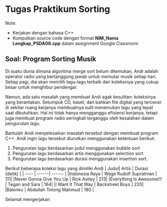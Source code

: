 # Tugas Praktikum Sorting

Note:

- Kerjakan dengan bahasa C++
- Kumpulkan source code dengan format **NIM_Nama Lengkap_PSDA08.cpp** dalam assignment Google Classroom

## Soal: Program Sorting Musik

Di suatu dunia dimana algoritma merge sort belum ditemukan, Andi adalah operator radio yang bertanggung jawab untuk memutar musik setiap hari. Setiap pagi, dia akan memilih lagu-lagu terbaik dari koleksinya yang cukup besar untuk menghibur pendengar.

Namun, ada satu masalah yang membuat Andi agak kesulitan: koleksinya yang berantakan. Setumpuk CD, kaset, dan bahkan file digital yang tercecer di sekitar ruang kerjanya membuatnya sulit menemukan lagu yang tepat saat dibutuhkan. Hal ini tidak hanya mengganggu efisiensi kerjanya, tetapi juga membuat program radio seringkali terganggu oleh kesalahan dalam pengurutan lagu.

Bantulah Andi menyelesaikan masalah tersebut dengan membuat program C++. Andi ingin lagu tersebut diurutkan menggunakan ketentuan berikut:
1. Pengurutan lagu berdasarkan judul menggunakan bubble sort
2. Pengurutan lagu berdasarkan artis menggunakan selection sort
3. Pengurutan lagu berdasarkan durasi menggunakan insertion sort.

Berikut beberapa koleksi lagu yang dimiliki Andi
| Judul| Artis | Durasi (detik) |
| ---- | ------| ------ |
|Indonesia Raya | Wage Rudolf Supratman | 111|
|Never Gonna Give You Up | Rick Astley | 213|
|Everything Is Awesome!!! | Tegan and Sara | 164|
|I Want It That Way | Backstreet Boys | 220|
|Balonku | Abdullah Totong Mahmud | 180 |

Selamat mengerjakan
